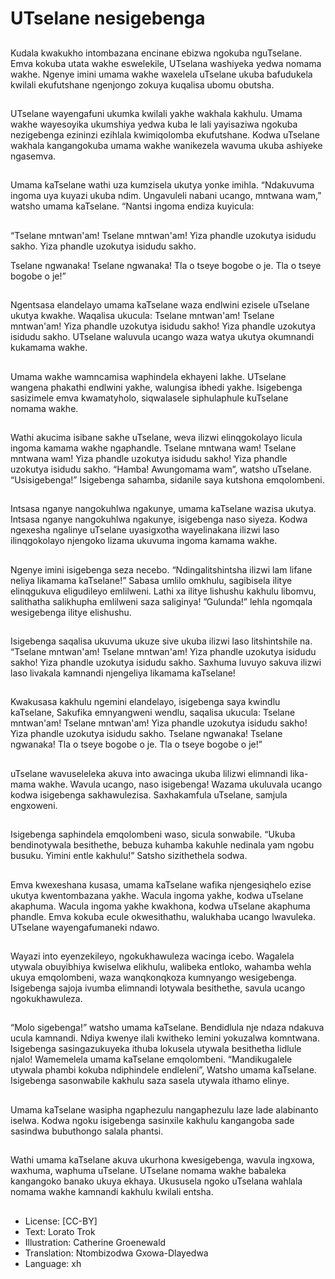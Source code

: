 # UTselane nesigebenga

##
Kudala kwakukho intombazana
encinane ebizwa ngokuba
nguTselane. Emva kokuba utata
wakhe eswelekile, UTselana
washiyeka yedwa nomama wakhe.
Ngenye imini umama wakhe
waxelela uTselane ukuba
bafudukela kwilali ekufutshane
ngenjongo zokuya kuqalisa ubomu
obutsha.

##
UTselane wayengafuni ukumka
kwilali yakhe wakhala kakhulu.
Umama wakhe wayesoyika
ukumshiya yedwa kuba le lali
yayisaziwa ngokuba nezigebenga
ezininzi ezihlala kwimiqolomba
ekufutshane. Kodwa uTselane
wakhala kangangokuba umama
wakhe wanikezela wavuma ukuba
ashiyeke ngasemva.

##
Umama kaTselane wathi uza
kumzisela ukutya yonke imihla.
“Ndakuvuma ingoma uya kuyazi
ukuba ndim. Ungavuleli nabani
ucango, mntwana wam,” watsho
umama kaTselane. “Nantsi ingoma
endiza kuyicula:

##
“Tselane mntwan'am! Tselane mntwan'am! Yiza phandle uzokutya
isidudu sakho. Yiza phandle uzokutya isidudu sakho.

Tselane ngwanaka!
Tselane ngwanaka!
Tla o tseye bogobe o je.
Tla o tseye bogobe o je!”

##
Ngentsasa elandelayo umama
kaTselane waza endlwini ezisele
uTselane ukutya kwakhe. Waqalisa
ukucula: Tselane mntwan'am!
Tselane mntwan'am! Yiza phandle
uzokutya isidudu sakho! Yiza
phandle uzokutya isidudu sakho.
UTselane waluvula ucango waza
watya ukutya okumnandi
kukamama wakhe.

##
Umama wakhe wamncamisa
waphindela ekhayeni lakhe.
UTselane wangena phakathi
endlwini yakhe, walungisa ibhedi
yakhe. Isigebenga sasizimele emva
kwamatyholo, siqwalasele
siphulaphule kuTselane nomama
wakhe.

##
Wathi akucima isibane sakhe
uTselane, weva ilizwi elinqgokolayo
licula ingoma kamama wakhe
ngaphandle. Tselane mntwana
wam! Tselane mntwana wam! Yiza
phandle uzokutya isidudu sakho!
Yiza phandle uzokutya isidudu
sakho. “Hamba! Awungomama
wam”, watsho uTselane.
“Usisigebenga!” Isigebenga
sahamba, sidanile saya kutshona
emqolombeni.

##
Intsasa nganye nangokuhlwa
ngakunye, umama kaTselane wazisa
ukutya. Intsasa nganye
nangokuhlwa ngakunye, isigebenga
naso siyeza. Kodwa ngexesha
ngalinye uTselane uyasigxotha
wayelinakana ilizwi laso
ilinqgokolayo njengoko lizama
ukuvuma ingoma kamama wakhe.

##
Ngenye imini isigebenga seza
necebo. “Ndingalitshintsha ilizwi
lam lifane neliya likamama
kaTselane!” Sabasa umlilo omkhulu,
sagibisela ilitye elinqgukuva
eligudileyo emlilweni. Lathi xa ilitye
lishushu kakhulu libomvu,
salithatha salikhupha emlilweni
saza saliginya! ”Gulunda!” lehla
ngomqala wesigebenga ilitye
elishushu.

##
Isigebenga saqalisa ukuvuma ukuze
sive ukuba ilizwi laso litshintshile
na. “Tselane mntwan'am! Tselane
mntwan'am! Yiza phandle uzokutya
isidudu sakho! Yiza phandle
uzokutya isidudu sakho. Saxhuma
luvuyo sakuva ilizwi laso livakala
kamnandi njengeliya likamama
kaTselane!

##
Kwakusasa kakhulu ngemini elandelayo, isigebenga saya kwindlu
kaTselane, Sakufika emnyangweni wendlu, saqalisa ukucula:
Tselane mntwan'am! Tselane mntwan'am! Yiza phandle uzokutya
isidudu sakho! Yiza phandle uzokutya isidudu sakho.
Tselane ngwanaka!
Tselane ngwanaka!
Tla o tseye bogobe o je.
Tla o tseye bogobe o je!”

##
uTselane wavuseleleka akuva into
awacinga ukuba lilizwi elimnandi
lika- mama wakhe. Wavula ucango,
naso isigebenga! Wazama ukuluvala
ucango kodwa isigebenga
sakhawulezisa. Saxhakamfula
uTselane, samjula engxoweni.

##
Isigebenga saphindela
emqolombeni waso, sicula
sonwabile. “Ukuba bendinotywala
besithethe, bebuza kuhamba
kakuhle nedinala yam ngobu
busuku. Yimini entle kakhulu!”
Satsho sizithethela sodwa.

##
Emva kwexeshana kusasa, umama
kaTselane wafika njengesiqhelo
ezise ukutya kwentombazana
yakhe. Wacula ingoma yakhe,
kodwa uTselane akaphuma. Wacula
ingoma yakhe kwakhona, kodwa
uTselane akaphuma phandle. Emva
kokuba ecule okwesithathu,
walukhaba ucango lwavuleka.
UTselane wayengafumaneki ndawo.

##
Wayazi into eyenzekileyo,
ngokukhawuleza wacinga icebo.
Wagalela utywala obuyibhiya
kwiselwa elikhulu, walibeka entloko,
wahamba wehla ukuya
emqolombeni, waza wanqkonqkoza
kumnyango wesigebenga.
Isigebenga sajoja ivumba elimnandi
lotywala besithethe, savula ucango
ngokukhawuleza.

##
“Molo sigebenga!” watsho umama kaTselane.
Bendidlula nje ndaza ndakuva ucula kamnandi. Ndiya
kwenye ilali kwitheko lemini yokuzalwa komntwana.
Isigebenga sasingazukuyeka ithuba lokusela utywala
besithetha lidlule njalo! Wamemelela umama
kaTselane emqolombeni. “Mandikugalele utywala
phambi kokuba ndiphindele endleleni”, Watsho
umama kaTselane. Isigebenga sasonwabile kakhulu
saza sasela utywala ithamo elinye.

##
Umama kaTselane wasipha
ngaphezulu nangaphezulu laze lade
alabinanto iselwa. Kodwa ngoku
isigebenga sasinxile kakhulu
kangangoba sade sasindwa
bubuthongo salala phantsi.

##
Wathi umama kaTselane akuva
ukurhona kwesigebenga, wavula
ingxowa, waxhuma, waphuma
uTselane. UTselane nomama wakhe
babaleka kangangoko banako ukuya
ekhaya. Ukususela ngoko uTselana
wahlala nomama wakhe kamnandi
kakhulu kwilali entsha.

##
* License: [CC-BY]
* Text: Lorato Trok
* Illustration: Catherine Groenewald
* Translation: Ntombizodwa Gxowa-Dlayedwa
* Language: xh

